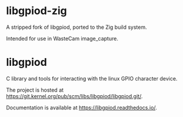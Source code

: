 <!-- SPDX-License-Identifier: CC-BY-SA-4.0 -->
<!-- SPDX-FileCopyrightText: 2025 Bartosz Golaszewski <bartosz.golaszewski@linaro.org> -->
<!-- SPDX-FileCopyrightText: 2025 Aled Lorans -->

libgpiod-zig
============

A stripped fork of libgpiod, ported to the Zig build system.

Intended for use in WasteCam image_capture.

libgpiod
========

C library and tools for interacting with the linux GPIO character device.

The project is hosted at https://git.kernel.org/pub/scm/libs/libgpiod/libgpiod.git/.

Documentation is available at https://libgpiod.readthedocs.io/.
